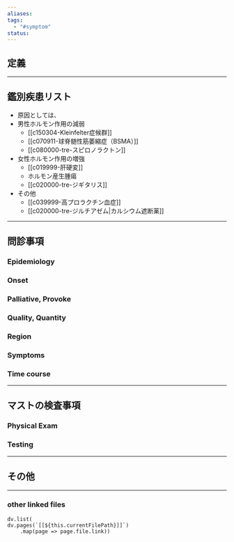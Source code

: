 ```yaml
---
aliases: 
tags:
  - "#symptom"
status:
---
```

## 定義
---
## 鑑別疾患リスト
- 原因としては、
- 男性ホルモン作用の減弱
	- [[c150304-Kleinfelter症候群]]
	- [[c070911-球脊髄性筋萎縮症（BSMA）]]
	- [[c080000-tre-スピロノラクトン]]
- 女性ホルモン作用の増強
	- [[c019999-肝硬変]]
	- ホルモン産生腫瘍
	- [[c020000-tre-ジギタリス]]
- その他
	- [[c039999-高プロラクチン血症]]
	- [[c020000-tre-ジルチアゼム|カルシウム遮断薬]]
---
## 問診事項
### Epidemiology
### Onset
### Palliative, Provoke
### Quality, Quantity
### Region
### Symptoms
### Time course
---
## マストの検査事項
### Physical Exam
### Testing
---
## その他
---
### other linked files
```dataviewjs
dv.list(
dv.pages(`[[${this.currentFilePath}]]`)
	.map(page => page.file.link))
```
